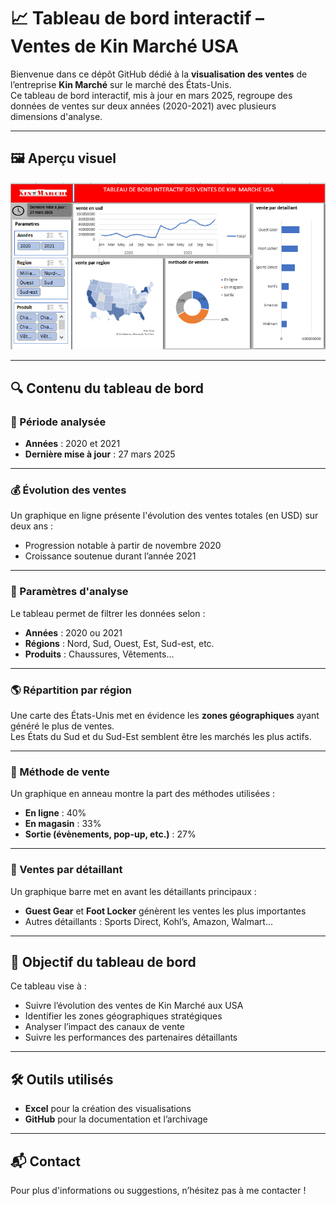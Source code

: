 # 📈 Tableau de bord interactif – Ventes de Kin Marché USA

Bienvenue dans ce dépôt GitHub dédié à la **visualisation des ventes** de l’entreprise **Kin Marché** sur le marché des États-Unis.  
Ce tableau de bord interactif, mis à jour en mars 2025, regroupe des données de ventes sur deux années (2020-2021) avec plusieurs dimensions d'analyse.

---

## 🖼️ Aperçu visuel

![Tableau de bord ventes](Tableau-de-bord-de-KIN-MARCHE-USA.jpg)

---

## 🔍 Contenu du tableau de bord

### 📅 Période analysée

- **Années** : 2020 et 2021
- **Dernière mise à jour** : 27 mars 2025

---

### 💰 Évolution des ventes

Un graphique en ligne présente l'évolution des ventes totales (en USD) sur deux ans :
- Progression notable à partir de novembre 2020
- Croissance soutenue durant l’année 2021

---

### 🧭 Paramètres d'analyse

Le tableau permet de filtrer les données selon :
- **Années** : 2020 ou 2021
- **Régions** : Nord, Sud, Ouest, Est, Sud-est, etc.
- **Produits** : Chaussures, Vêtements...

---

### 🌎 Répartition par région

Une carte des États-Unis met en évidence les **zones géographiques** ayant généré le plus de ventes.  
Les États du Sud et du Sud-Est semblent être les marchés les plus actifs.

---

### 🛒 Méthode de vente

Un graphique en anneau montre la part des méthodes utilisées :
- **En ligne** : 40%
- **En magasin** : 33%
- **Sortie (évènements, pop-up, etc.)** : 27%

---

### 🏪 Ventes par détaillant

Un graphique barre met en avant les détaillants principaux :
- **Guest Gear** et **Foot Locker** génèrent les ventes les plus importantes
- Autres détaillants : Sports Direct, Kohl’s, Amazon, Walmart...

---

## 🎯 Objectif du tableau de bord

Ce tableau vise à :
- Suivre l’évolution des ventes de Kin Marché aux USA
- Identifier les zones géographiques stratégiques
- Analyser l’impact des canaux de vente
- Suivre les performances des partenaires détaillants

---

## 🛠️ Outils utilisés

- **Excel** pour la création des visualisations
- **GitHub** pour la documentation et l’archivage

---

## 📬 Contact

Pour plus d'informations ou suggestions, n’hésitez pas à me contacter !

